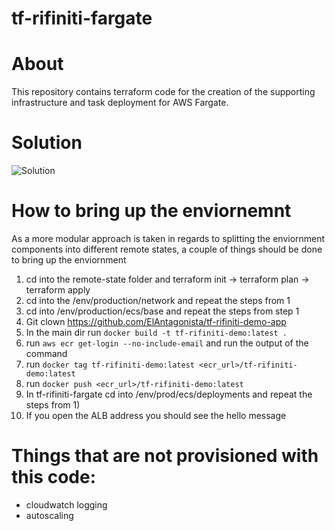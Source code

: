 # tf-rifiniti-fargate

# About
This repository contains terraform code for the creation of the supporting infrastructure and task deployment for AWS Fargate.

# Solution
![Solution](https://user-images.githubusercontent.com/7376045/63470812-3ff95280-c476-11e9-81b7-20653e7c99e5.png)


# How to bring up the enviornemnt
As a more modular approach is taken in regards to splitting the enviornment components into different remote states, a couple of things should be done to bring up the enviornment
1. cd into the remote-state folder and terraform init -> terraform plan -> terraform apply
2. cd into the /env/production/network and repeat the steps from 1
3. cd into /env/production/ecs/base and repeat the steps from step 1
4. Git clown https://github.com/ElAntagonista/tf-rifiniti-demo-app 
6. In the main dir run `docker build -t tf-rifiniti-demo:latest .`
5. run `aws ecr get-login --no-include-email` and run the output of the command
6. run `docker tag tf-rifiniti-demo:latest <ecr_url>/tf-rifiniti-demo:latest`
7. run `docker push <ecr_url>/tf-rifiniti-demo:latest`
8. In tf-rifiniti-fargate cd into /env/prod/ecs/deployments and repeat the steps from 1) 
9. If you open the ALB address you should see the hello message

# Things that are not provisioned with this code:
- cloudwatch logging
- autoscaling

